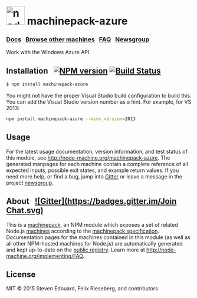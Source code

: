 <h1>
  <a href="http://node-machine.org" title="Node-Machine public registry"><img alt="node-machine logo" title="Node-Machine Project" src="http://node-machine.org/images/machine-anthropomorph-for-white-bg.png" width="50" /></a>
  machinepack-azure
</h1>

### [Docs](http://node-machine.org/machinepack-azure) &nbsp; [Browse other machines](http://node-machine.org/machinepacks) &nbsp;  [FAQ](http://node-machine.org/implementing/FAQ)  &nbsp;  [Newsgroup](https://groups.google.com/forum/?hl=en#!forum/node-machine)

Work with the Windows Azure API.


## Installation &nbsp; [![NPM version](https://badge.fury.io/js/machinepack-azure.svg)](http://badge.fury.io/js/machinepack-azure) [![Build Status](https://travis-ci.org/mikermcneil/machinepack-azure.png?branch=master)](https://travis-ci.org/mikermcneil/machinepack-azure)

```sh
$ npm install machinepack-azure
```
You might not have the proper Visual Studio build configuration to build this.  You can add the Visual Studio version number as a hint. For example, for VS 2013:
```sh
npm install machinepack-azure --msvs_version=2013
```

## Usage

For the latest usage documentation, version information, and test status of this module, see <a href="http://node-machine.org/machinepack-azure" title="Work with the Windows Azure API. (for node.js)">http://node-machine.org/machinepack-azure</a>.  The generated manpages for each machine contain a complete reference of all expected inputs, possible exit states, and example return values.  If you need more help, or find a bug, jump into [Gitter](https://gitter.im/node-machine/general) or leave a message in the project [newsgroup](https://groups.google.com/forum/?hl=en#!forum/node-machine).

## About  &nbsp; [![Gitter](https://badges.gitter.im/Join Chat.svg)](https://gitter.im/node-machine/general?utm_source=badge&utm_medium=badge&utm_campaign=pr-badge&utm_content=badge)

This is a [machinepack](http://node-machine.org/machinepacks), an NPM module which exposes a set of related Node.js [machines](http://node-machine.org/spec/machine) according to the [machinepack specification](http://node-machine.org/spec/machinepack).
Documentation pages for the machines contained in this module (as well as all other NPM-hosted machines for Node.js) are automatically generated and kept up-to-date on the <a href="http://node-machine.org" title="Public machine registry for Node.js">public registry</a>.
Learn more at <a href="http://node-machine.org/implementing/FAQ" title="Machine Project FAQ (for implementors)">http://node-machine.org/implementing/FAQ</a>.

## License

MIT &copy; 2015 Steven Edouard, Felix Rieseberg, and contributors

